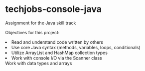 # techjobs-console-java
Assignment for the Java skill track

Objectives for this project:

<li>Read and understand code written by others</li>
<li>Use core Java syntax (methods, variables, loops, conditionals)</li>
<li>Utilize ArrayList and HashMap collection types</li>
<li>Work with console I/O via the Scanner class</li
<li>Work with data types and arrays</li>
